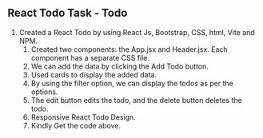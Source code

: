 ## **React Todo Task - Todo**
1. Created a React Todo by using React Js, Bootstrap, CSS, html, Vite and NPM.
   1. Created two components: the App.jsx and Header.jsx. Each component has a separate CSS file.
   2. We can add the data by clicking the Add Todo button.
   3. Used cards to display the added data.
   4. By using the filter option, we can display the todos as per the options.
   5. The edit button edits the todo, and the delete button deletes the todo.   
   7. Responsive React Todo Design. 
   8. Kindly Get the code above.


